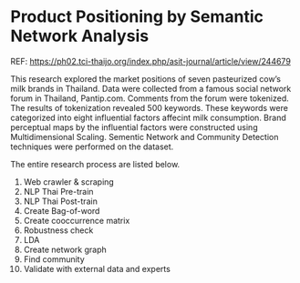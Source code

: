 # Product Positioning by Semantic Network Analysis

REF: https://ph02.tci-thaijo.org/index.php/asit-journal/article/view/244679

This research explored the market positions of seven pasteurized cow’s milk brands in Thailand. Data were collected from a famous social network forum in Thailand, Pantip.com. Comments from the forum were tokenized. The results of tokenization revealed 500 keywords. These keywords were categorized into eight influential factors affecint milk consumption. Brand perceptual maps by the influential factors were constructed using Multidimensional Scaling. Sementic Network and Community Detection techniques were performed on the dataset.

The entire research process are listed below.
1. Web crawler & scraping
2. NLP Thai Pre-train
3. NLP Thai Post-train
4. Create Bag-of-word
5. Create cooccurrence matrix
6. Robustness check
7. LDA
8. Create network graph
9. Find community
10. Validate with external data and experts
